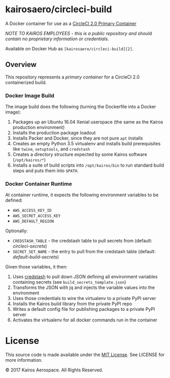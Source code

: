 # kairosaero/circleci-build

A Docker container for use as a [CircleCI 2.0 Primary Container][1]

*NOTE TO KAIROS EMPLOYEES* - _this is a public repository and should contain no proprietary information or credentials._

Available on Docker Hub as `[kairosaero/circleci-build][2]`.

[1]: https://circleci.com/docs/2.0/custom-images/
[2]: https://hub.docker.com/r/kairosaero/dkr-circleci/

## Overview

This repository represents a _primary container_ for a CircleCI 2.0
containerized build.

### Docker Image Build

The image build does the following (turning the Dockerfile into a Docker image):

1. Packages up an Ubuntu 16.04 Xenial userspace (the same as the Kairos production environment)
2. Installs the production package loadout
3. Installs Packer and Docker, since they are not pure `apt` installs
4. Creates an empty Python 3.5 virtualenv and installs build prerequisites like
  `twine`, `setuptools`, and `credstash`
5. Creates a directory structure expected by some Kairos software
   (`/opt/kairos/*`)
6. Installs a suite of build scripts into `/opt/kairos/bin` to run standard
   build steps and puts them into `$PATH`.

### Docker Container Runtime

At container runtime, it expects the following environment variables to be defined:

* `AWS_ACCESS_KEY_ID`
* `AWS_SECRET_ACCESS_KEY`
* `AWS_DEFAULT_REGION`

Optionally:

* `CREDSTASH_TABLE` - the credstash table to pull secrets from
  (default: _circleci-secrets_)
* `SECRET_SET_NAME` - the entry to pull from the credstash table
  (default: _default-build-secrets_)

Given those variables, it then:

1. Uses [credstash][3] to pull down JSON defining all environment variables
   containing secrets (see `build_secrets_template.json`)
2. Transforms the JSON with jq and injects the variable values into the
   environment
3. Uses those credentials to wire the virtualenv to a private PyPI server
4. Installs the Kairos build library from the private PyPI repo
5. Writes a default config file for publishing packages to a private PyPI
   server
6. Activates the virtualenv for all docker commands run in the container


[3]: https://github.com/fugue/credstash

# License

This source code is made available under the [MIT License](default-build-secrets).  See LICENSE for more information.

&#169; 2017 Kairos Aerospace.  All Rights Reserved.
